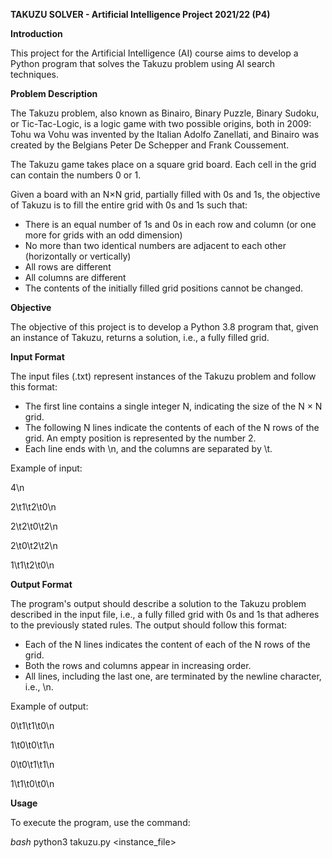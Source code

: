 **TAKUZU SOLVER - Artificial Intelligence Project 2021/22 (P4)**

**Introduction**

This project for the Artificial Intelligence (AI) course aims to develop a Python program that solves the Takuzu problem using AI search techniques.

**Problem Description**

The Takuzu problem, also known as Binairo, Binary Puzzle, Binary Sudoku, or Tic-Tac-Logic, is a logic game with two possible origins, both in 2009: Tohu wa Vohu was invented by the Italian Adolfo Zanellati, and Binairo was created by the Belgians Peter De Schepper and Frank Coussement.

The Takuzu game takes place on a square grid board. Each cell in the grid can contain the numbers 0 or 1.

Given a board with an N×N grid, partially filled with 0s and 1s, the objective of Takuzu is to fill the entire grid with 0s and 1s such that:

- There is an equal number of 1s and 0s in each row and column (or one more for grids with an odd dimension)
- No more than two identical numbers are adjacent to each other (horizontally or vertically)
- All rows are different
- All columns are different
- The contents of the initially filled grid positions cannot be changed.

**Objective**

The objective of this project is to develop a Python 3.8 program that, given an instance of Takuzu, returns a solution, i.e., a fully filled grid.

**Input Format**

The input files (.txt) represent instances of the Takuzu problem and follow this format:

- The first line contains a single integer N, indicating the size of the N × N grid.
- The following N lines indicate the contents of each of the N rows of the grid. An empty position is represented by the number 2.
- Each line ends with \n, and the columns are separated by \t.

Example of input:

4\n

2\t1\t2\t0\n

2\t2\t0\t2\n

2\t0\t2\t2\n

1\t1\t2\t0\n

**Output Format**

The program's output should describe a solution to the Takuzu problem described in the input file, i.e., a fully filled grid with 0s and 1s that adheres to the previously stated rules. The output should follow this format:

- Each of the N lines indicates the content of each of the N rows of the grid.
- Both the rows and columns appear in increasing order.
- All lines, including the last one, are terminated by the newline character, i.e., \n.

Example of output:

0\t1\t1\t0\n

1\t0\t0\t1\n

0\t0\t1\t1\n

1\t1\t0\t0\n

**Usage**

To execute the program, use the command:

_bash_
python3 takuzu.py <instance_file>
